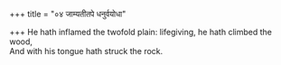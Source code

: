 +++
title = "०४ जाम्यतीतपे धनुर्वयोधा"

+++
He hath inflamed the twofold plain: lifegiving, he hath climbed the wood,  
     And with his tongue hath struck the rock.